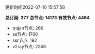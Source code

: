 更新时间2022-07-10 15:57:58

**总订阅: 377**
**总节点: 14173**
**有效节点: 4464**
- trojan节点: 266
- ss节点: 1760
- ssr节点: 192
- v2ray节点: 2246
